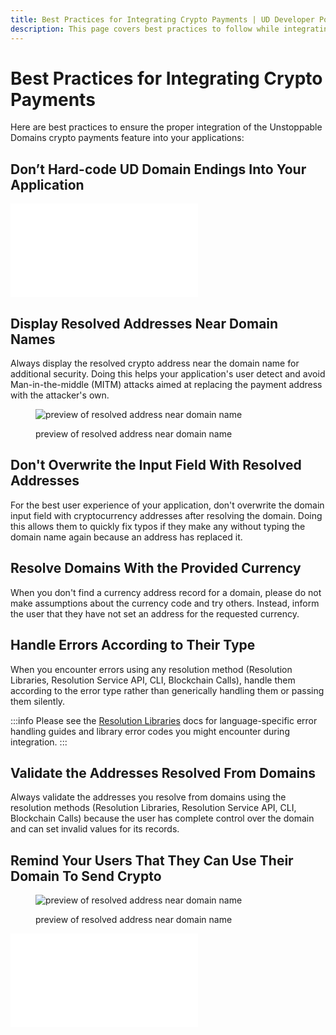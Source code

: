 ```yaml
---
title: Best Practices for Integrating Crypto Payments | UD Developer Portal
description: This page covers best practices to follow while integrating crypto payments.
---
```


# Best Practices for Integrating Crypto Payments

Here are best practices to ensure the proper integration of the Unstoppable Domains crypto payments feature into your applications:

## Don’t Hard-code UD Domain Endings Into Your Application

<embed src="/snippets/_new_tld_warning.md" />

## Display Resolved Addresses Near Domain Names

Always display the resolved crypto address near the domain name for additional security. Doing this helps your application's user detect and avoid Man-in-the-middle (MITM) attacks aimed at replacing the payment address with the attacker's own.

<figure>

![preview of resolved address near domain name](/images/successful-domain-resolving.png '#width=50%')

<figcaption>preview of resolved address near domain name</figcaption>
</figure>

## Don't Overwrite the Input Field With Resolved Addresses

For the best user experience of your application, don't overwrite the domain input field with cryptocurrency addresses after resolving the domain. Doing this allows them to quickly fix typos if they make any without typing the domain name again because an address has replaced it.

## Resolve Domains With the Provided Currency

When you don't find a currency address record for a domain, please do not make assumptions about the currency code and try others. Instead, inform the user that they have not set an address for the requested currency.

## Handle Errors According to Their Type

When you encounter errors using any resolution method (Resolution Libraries, Resolution Service API, CLI, Blockchain Calls), handle them according to the error type rather than generically handling them or passing them silently.

:::info
Please see the [Resolution Libraries](/developer-toolkit/resolution-integration-methods/resolution-libraries/libraries-overview.md) docs for language-specific error handling guides and library error codes you might encounter during integration.
:::

## Validate the Addresses Resolved From Domains

Always validate the addresses you resolve from domains using the resolution methods (Resolution Libraries, Resolution Service API, CLI, Blockchain Calls) because the user has complete control over the domain and can set invalid values for its records.

## Remind Your Users That They Can Use Their Domain To Send Crypto

<figure>

![preview of resolved address near domain name](/images/domain-btc-resolving-example.png '#width=60%')

<figcaption>preview of resolved address near domain name</figcaption>
</figure>

<embed src="/snippets/_discord.md" />
